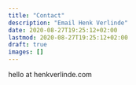 ```yaml
---
title: "Contact"
description: "Email Henk Verlinde"
date: 2020-08-27T19:25:12+02:00
lastmod: 2020-08-27T19:25:12+02:00
draft: true
images: []
---
```


<p><script type="text/javascript" nonce="dXNlcj0iaGVsbG8iLGRvbWFpbj0iaGVua3ZlcmxpbmRlLmNvbSIsZG9jdW1lbnQud3JpdGUodXNlcisiQCIrZG9tYWluKTs=">user="hello",domain="henkverlinde.com",document.write(user+"@"+domain);</script><noscript>hello at henkverlinde.com</noscript></p>
